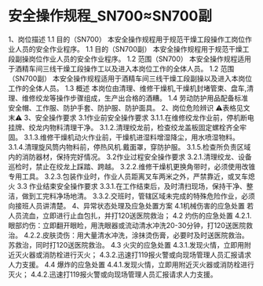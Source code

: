 # 安全操作规程_SN700≈SN700副

1、岗位描述
1.1 目的（SN700）
本安全操作规程用于规范干燥工段操作工岗位作业人员的安全作业程序。
1.1 目的（SN700副）
本安全操作规程用于规范干燥工段副操岗位作业人员的安全作业程序。
1.2 范围（SN700）
本安全操作规程适用于酒精车间三线干燥工段操作工以及进入本岗位工作的全体人员。
1.2 范围（SN700副）
本安全操作规程适用于酒精车间三线干燥工段副操以及进入本岗位工作的全体人员。
1.3 概述
本岗位由清理、维修干燥机,干燥机封堵管束、盘车,清理、维修绞龙等操作步骤组成，生产出合格的酒糟。
1.4 劳动防护用品配备标准
安全帽、工作服、防护手套、防护服、防护面具。
2、岗位危险辨识
⚠️表格见文末⚠️
3、安全操作要求
3.1作业前安全操作要求
3.1.1.在维修绞龙作业前，停机断电挂牌、绞龙内物料清理干净。
3.1.2.清理绞龙前，检查绞龙盖板固定螺栓齐全牢固。
3.1.3.维修干燥机动火作业前，干燥机进湿料增湿降尘，用水喷湿物料。
3.1.4.清理旋风筒内物料前，停热风机.戴面罩，穿防护服。
3.1.5.检查所负责区域内的消防器材，保持完好情况。
3.2作业过程安全操作要求
3.2.1.清理绞龙、设备巡检时，禁止在绞龙上踩踏、跨越。
3.2.2.维修干燥机更换角带时，必须使用改锥专用工具。
3.2.3.包装作业时，作业人员距离叉车两米之外，严禁靠近，或叉车熄火
3.3 作业结束安全操作要求
3.3.1.在工作结束后，及时清扫现场，保持干净、整洁，做到工完料净场地清。
3.3.2.交班时，管辖区域未完成的特殊危险作业，必须向接班人员讲清楚。
4、异常状态处理及应急处置方案
4.1机械伤害的应急处置
若人员流血，立即进行止血包扎，并打120送医院救治；
4.2 灼伤的应急处置
4.2.1.眼部灼伤：立即翻开眼睑，用洗眼器或流动清水冲洗20-30分钟，打120送医院救治。
4.2.2.皮肤烫伤：用大量清水冲洗，涂抹烫伤膏，必要时及时送医院救治。
苏救治，同时打120送医院救治。
4.3 火灾的应急处置
4.3.1.发现火情，立即用附近灭火器或消防栓进行灭火；
4.3.2.迅速打119报火警或向现场管理人员汇报请求人力支援。
4.4 爆炸的应急处置
4.4.1.发现火情，立即用附近灭火器或消防栓进行灭火；
4.4.2.迅速打119报火警或向现场管理人员汇报请求人力支援。
